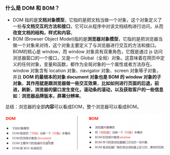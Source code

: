 ### 什么是 DOM 和 BOM？

- DOM 指的是**文档对象模型**，它指的是把文档当做一个对象，这个对象定义了一些**与文档交互的方法和接口**，它可以从程序中对该文档结构进行访问，从而**改变文档的结构，样式和内容**。
- BOM  (Browser Object Model)指的是**浏览器对象模型**，它指的是把浏览器当做一个对象来对待，这个对象主要定义了与浏览器进行交互的方法和接口。BOM的核心是 window，而 window 对象具有双重角色，它既是通过 js 访问浏览器窗口的一个接口，又是一个 Global（全局）对象。这意味着在网页中定义的任何对象，变量和函数，都作为全局对象的一个属性或者方法存在。window 对象含有 location 对象、navigator 对象、screen 对象等子对象，并且 **DOM 的最根本的对象 document 对象也是 BOM 的 window 对象的子对象**。**其作用就是跟浏览器做一些交互效果**，**比如如何进行页面的后退，前进，刷新，浏览器的窗口发生变化，滚动条的滚动，以及获取客户的一些信息如：浏览器品牌版本，屏幕分辨率**。  



总结：浏览器的全部**内容**可以看成DOM，整个浏览器可以看成BOM。

![](https://raw.githubusercontent.com/yuefei-su/My-DrawingBed/main/notes/482f33e0-8089-11eb-85f6-6fac77c0c9b3.png)
